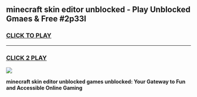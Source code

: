 
## minecraft skin editor unblocked - Play Unblocked Gmaes & Free #2p33l
<h3>
<a href="https://news.freeplayer.one?title=minecraft_skin_editor_unblocked&ref=03M">CLICK TO PLAY</a></h3>
<hr>

<h3>
<a href="https://news.freeplayer.one?title=minecraft_skin_editor_unblocked&ref=03M">CLICK 2 PLAY</a>
  
</h3>

<a href="https://news.freeplayer.one?title=minecraft_skin_editor_unblocked&ref=03M"><img src="https://clearcache.store/games.png"></a>


**minecraft skin editor unblocked games unblocked: Your Gateway to Fun and Accessible Online Gaming**
